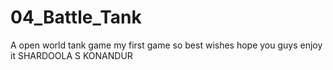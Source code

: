 # 04_Battle_Tank
A open world tank game
my first game so
best wishes
hope you guys enjoy it
SHARDOOLA S KONANDUR
